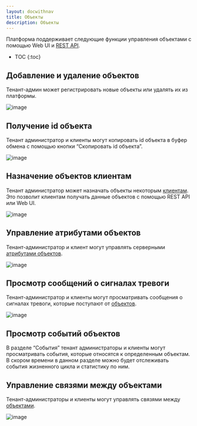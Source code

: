 ```yaml
---
layout: docwithnav
title: Объекты
description: Объекты
---
```


Платформа поддерживает следующие функции управления объектами с помощью Web UI и [REST API](/docs/reference/rest-api/).

* TOC
{:toc}

## Добавление и удаление объектов

Тенант-админ может регистрировать новые объекты или удалять их из платформы.

![image](/images/user-guide/ui/assets.png)

## Получение id объекта
  
Тенант администратор и клиенты могут копировать id объекта в буфер обмена с помощью кнопки “Скопировать id объекта”.

 ![image](/images/user-guide/ui/asset-id.png)

## Назначение объектов клиентам
Тенант администратор может назначать объекты некоторым [клиентам](/docs/user-guide/ui/customers/).
Это позволит клиентам получать данные объектов с помощью REST API или Web UI.
 
 ![image](/images/user-guide/ui/assign-asset-to-customer.png)

## Управление атрибутами объектов

Тенант-администратор и клиент могут управлять серверными [атрибутами объектов](/docs/user-guide/attributes).

 ![image](/images/user-guide/ui/asset-attributes.png)

## Просмотр сообщений о сигналах тревоги

Тенант-администратор и клиенты могут просматривать сообщения о сигналах тревоги, которые поступают от [объектов](/docs/user-guide/alarms).

 ![image](/images/user-guide/ui/asset-alarms.png)
 
## Просмотр событий объектов
  
В разделе “События” тенант администраторы и клиенты могут просматривать события, которые относятся к определенным объектам. В скором времени в данном разделе можно будет отслеживать события жизненного цикла и статистику по ним.

## Управление связями между объектами
 
Тенант-администраторы и клиенты могут управлять связями между [объектами](/docs/user-guide/entities-and-relations).

 ![image](/images/user-guide/ui/asset-relations.png)

